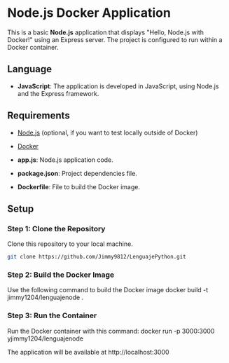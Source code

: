 # Node.js Docker Application

This is a basic **Node.js** application that displays "Hello, Node.js with Docker!" using an Express server. The project is configured to run within a Docker container.

## Language

- **JavaScript**: The application is developed in JavaScript, using Node.js and the Express framework.

## Requirements

- [Node.js](https://nodejs.org) (optional, if you want to test locally outside of Docker)
- [Docker](https://www.docker.com/get-started)


- **app.js**: Node.js application code.
- **package.json**: Project dependencies file.
- **Dockerfile**: File to build the Docker image.

## Setup

### Step 1: Clone the Repository

Clone this repository to your local machine.

```bash
git clone https://github.com/Jimmy9812/LenguajePython.git
```
### Step 2: Build the Docker Image
Use the following command to build the Docker image
docker build -t jimmy1204/lenguajenode .

### Step 3: Run the Container
Run the Docker container with this command:
docker run -p 3000:3000 yjimmy1204/lenguajenode

The application will be available at http://localhost:3000


